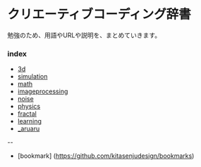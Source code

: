 # クリエーティブコーディング辞書

勉強のため、用語やURLや説明を、まとめていきます。

### index

* [3d](https://github.com/kitasenjudesign/CreativeCodingDictionary/blob/master/pages/3d.md)
* [simulation](https://github.com/kitasenjudesign/CreativeCodingDictionary/blob/master/pages/simulation.md)
* [math](https://github.com/kitasenjudesign/CreativeCodingDictionary/blob/master/pages/math.md)
* [imageprocessing](https://github.com/kitasenjudesign/CreativeCodingDictionary/blob/master/pages/imageprocessing.md)
* [noise](https://github.com/kitasenjudesign/CreativeCodingDictionary/blob/master/pages/noise.md)
* [physics](https://github.com/kitasenjudesign/CreativeCodingDictionary/blob/master/pages/physics.md)
* [fractal](https://github.com/kitasenjudesign/CreativeCodingDictionary/blob/master/pages/fractal.md)
* [learning](https://github.com/kitasenjudesign/CreativeCodingDictionary/blob/master/pages/learning.md)
* [_aruaru](https://github.com/kitasenjudesign/CreativeCodingDictionary/blob/master/pages/_aruaru.md)

--

* [bookmark] (https://github.com/kitasenjudesign/bookmarks)


